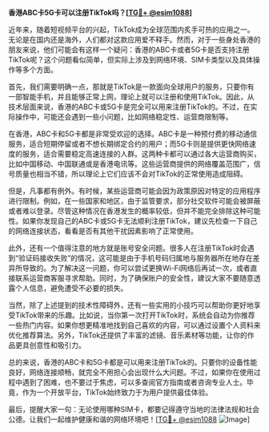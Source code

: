**香港ABC卡5G卡可以注册TikTok吗？[[TG💪+ @esim1088](https://t.me/s/esim1088)]**

近年来，随着短视频平台的兴起，TikTok成为全球范围内炙手可热的应用之一。无论是在国内还是海外，人们都对这款应用爱不释手。然而，对于一些身处香港的朋友来说，他们可能会有这样一个疑问：香港的ABC卡或者5G卡是否支持注册TikTok呢？这个问题看似简单，但实际上涉及到网络环境、SIM卡类型以及具体操作等多个方面。

首先，我们需要明确一点，那就是TikTok是一款面向全球用户的服务，只要你有一部智能手机，并且能够正常上网，理论上就可以注册和使用TikTok。因此，从技术层面来说，香港的ABC卡或5G卡是完全可以用来注册TikTok的。不过，在实际操作中，可能还会遇到一些小问题，比如网络稳定性、运营商限制等。

在香港，ABC卡和5G卡都是非常受欢迎的选择。ABC卡是一种预付费的移动通信服务，适合短期停留或者不想长期绑定合约的用户；而5G卡则是提供更快网络速度的服务，适合需要稳定高速连接的人群。这两种卡都可以通过各大运营商购买，比如中国移动、中国联通或是香港电讯等。这些运营商提供的网络覆盖范围广，信号质量也相当不错，所以理论上它们应该不会对TikTok的正常使用造成阻碍。

但是，凡事都有例外。有时候，某些运营商可能会因为政策原因对特定的应用程序进行限制。例如，在一些国家和地区，由于监管要求，部分社交软件可能会被屏蔽或者难以登录。尽管这种情况在香港发生的概率较低，但并不能完全排除这种可能性。如果你发现自己的ABC卡或5G卡无法顺利注册TikTok，建议先检查一下自己的网络连接状态，看看是否有其他干扰因素影响了正常使用。

此外，还有一个值得注意的地方就是账号安全问题。很多人在注册TikTok时会遇到“验证码接收失败”的情况，这可能是由于手机号码归属地与服务器所在地存在差异所导致的。为了解决这一问题，你可以尝试更换Wi-Fi网络后再试一次，或者直接联系运营商客服寻求帮助。同时，为了确保账户的安全性，建议大家不要随意透露个人信息，避免遭受不必要的损失。

当然，除了上述提到的技术性障碍外，还有一些实用的小技巧可以帮助你更好地享受TikTok带来的乐趣。比如说，当你第一次打开TikTok时，系统会自动为你推荐一些热门内容。如果你想更精准地找到自己喜欢的内容，可以通过设置个人资料来优化推荐算法。另外，TikTok还提供了丰富的滤镜、音乐素材等功能，让你的作品更具创意性和吸引力。

总的来说，香港的ABC卡和5G卡都是可以用来注册TikTok的。只要你的设备性能良好，网络连接顺畅，就完全不用担心会出现什么大问题。不过，如果你在使用过程中遇到了困难，也不要过于焦虑，可以多查阅官方指南或者咨询专业人士。毕竟，作为一个开放平台，TikTok始终致力于为用户提供最佳体验。

最后，提醒大家一句：无论使用哪种SIM卡，都要记得遵守当地的法律法规和社会公德。让我们一起维护健康和谐的网络环境吧！[[TG💪+ @esim1088](https://t.me/s/esim1088) ![Image](https://i.postimg.cc/4NQfJmqS/Snipaste-2025-05-13-00-14-12.png)]